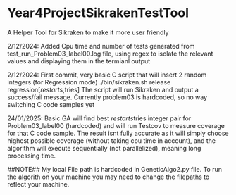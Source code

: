 # Year4ProjectSikrakenTestTool
A Helper Tool for Sikraken to make it more user friendly

2/12/2024:
Added Cpu time and number of tests generated from test_run_Problem03_label00.log file, using regex to isolate the relevant values and displaying
them in the termianl output

2/12/2024:
First commit, very basic C script that will insert 2 random integers (for Regression mode) ./bin/sikraken.sh release regression[$restarts,$tries]
The script will run Sikraken and output a success/fail message.
Currently problem03 is hardcoded, so no way switching C code samples yet 

24/01/2025:
Basic GA will find best $restarts$tries integer pair for Problem03_label00 (hardcoded) and will run Testcov to measure coverage for that C code sample. The result isnt fully accurate as it will simply choose highest possible coverage (without taking cpu time in account), and the algorithm will execute sequentially (not parallelized), meaning long processing time.

##NOTE##
My local File path is hardcoded in GeneticAlgo2.py file. To run the algorith on your machine you may need to change the filepaths to reflect your machine.
